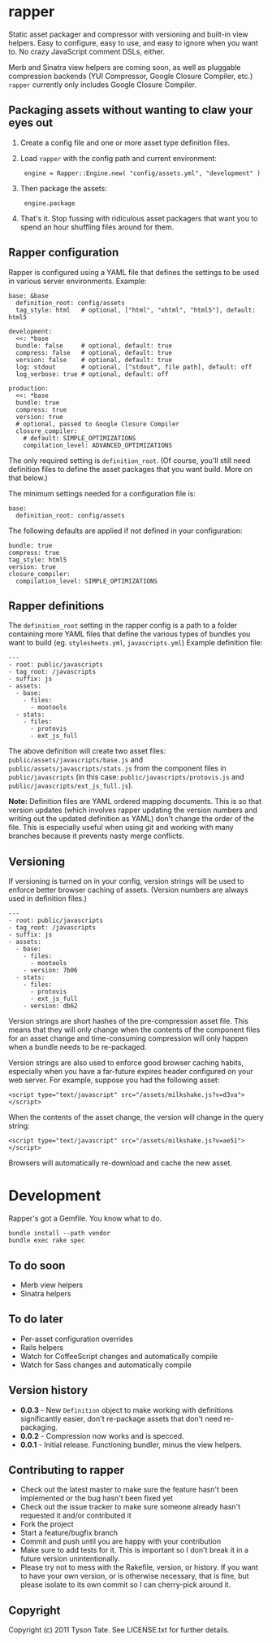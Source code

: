 # rapper

Static asset packager and compressor with versioning and built-in view helpers. Easy to configure, easy to use, and easy to ignore when you want to. No crazy JavaScript comment DSLs, either.

Merb and Sinatra view helpers are coming soon, as well as pluggable compression backends (YUI Compressor, Google Closure Compiler, etc.) `rapper` currently only includes Google Closure Compiler.

## Packaging assets without wanting to claw your eyes out

1. Create a config file and one or more asset type definition files.
2. Load `rapper` with the config path and current environment:

        engine = Rapper::Engine.new( "config/assets.yml", "development" )

3. Then package the assets:

        engine.package

4. That's it. Stop fussing with ridiculous asset packagers that want you to spend an hour shuffling files around for them.

## Rapper configuration

Rapper is configured using a YAML file that defines the settings to be used in various server environments. Example:

    base: &base
      definition_root: config/assets
      tag_style: html   # optional, ["html", "xhtml", "html5"], default: html5
    
    development:
      <<: *base
      bundle: false     # optional, default: true
      compress: false   # optional, default: true
      version: false    # optional, default: true
      log: stdout       # optional, ["stdout", file path], default: off
      log_verbose: true # optional, default: off
    
    production:
      <<: *base
      bundle: true
      compress: true
      version: true
      # optional, passed to Google Closure Compiler
      closure_compiler:
        # default: SIMPLE_OPTIMIZATIONS
        compilation_level: ADVANCED_OPTIMIZATIONS

The only required setting is `definition_root`. (Of course, you'll still need definition files to define the asset packages that you want build. More on that below.)

The minimum settings needed for a configuration file is:

    base:
      definition_root: config/assets

The following defaults are applied if not defined in your configuration:

    bundle: true
    compress: true
    tag_style: html5
    version: true
    closure_compiler:
      compilation_level: SIMPLE_OPTIMIZATIONS

## Rapper definitions

The `definition_root` setting in the rapper config is a path to a folder containing more YAML files that define the various types of bundles you want to build (eg. `stylesheets.yml`, `javascripts.yml`) Example definition file:

    --- 
    - root: public/javascripts
    - tag_root: /javascripts
    - suffix: js
    - assets: 
      - base: 
        - files: 
          - mootools
      - stats: 
        - files: 
          - protovis
          - ext_js_full

The above definition will create two asset files: `public/assets/javascripts/base.js` and `public/assets/javascripts/stats.js` from the component files in `public/javascripts` (in this case: `public/javascripts/protovis.js` and `public/javascripts/ext_js_full.js`).

**Note:** Definition files are YAML ordered mapping documents. This is so that version updates (which involves rapper updating the version numbers and writing out the updated definition as YAML) don't change the order of the file. This is especially useful when using git and working with many branches because it prevents nasty merge conflicts.

## Versioning

If versioning is turned on in your config, version strings will be used to enforce better browser caching of assets. (Version numbers are always used in definition files.)

    --- 
    - root: public/javascripts
    - tag_root: /javascripts
    - suffix: js
    - assets: 
      - base: 
        - files: 
          - mootools
        - version: 7b06
      - stats: 
        - files: 
          - protovis
          - ext_js_full
        - version: db62

Version strings are short hashes of the pre-compression asset file. This means that they will only change when the contents of the component files for an asset change and time-consuming compression will only happen when a bundle needs to be re-packaged.

Version strings are also used to enforce good browser caching habits, especially when you have a far-future expires header configured on your web server. For example, suppose you had the following asset:

    <script type="text/javascript" src="/assets/milkshake.js?v=d3va"></script>

When the contents of the asset change, the version will change in the query string:

    <script type="text/javascript" src="/assets/milkshake.js?v=ae51"></script>

Browsers will automatically re-download and cache the new asset.

# Development

Rapper's got a Gemfile. You know what to do.

    bundle install --path vendor
    bundle exec rake spec

## To do soon

* Merb view helpers
* Sinatra helpers

## To do later

* Per-asset configuration overrides
* Rails helpers
* Watch for CoffeeScript changes and automatically compile
* Watch for Sass changes and automatically compile

## Version history

* **0.0.3** - New `Definition` object to make working with definitions significantly easier, don't re-package assets that don't need re-packaging.
* **0.0.2** - Compression now works and is specced.
* **0.0.1** - Initial release. Functioning bundler, minus the view helpers.

## Contributing to rapper
 
* Check out the latest master to make sure the feature hasn't been implemented or the bug hasn't been fixed yet
* Check out the issue tracker to make sure someone already hasn't requested it and/or contributed it
* Fork the project
* Start a feature/bugfix branch
* Commit and push until you are happy with your contribution
* Make sure to add tests for it. This is important so I don't break it in a future version unintentionally.
* Please try not to mess with the Rakefile, version, or history. If you want to have your own version, or is otherwise necessary, that is fine, but please isolate to its own commit so I can cherry-pick around it.

## Copyright

Copyright (c) 2011 Tyson Tate. See LICENSE.txt for further details.
